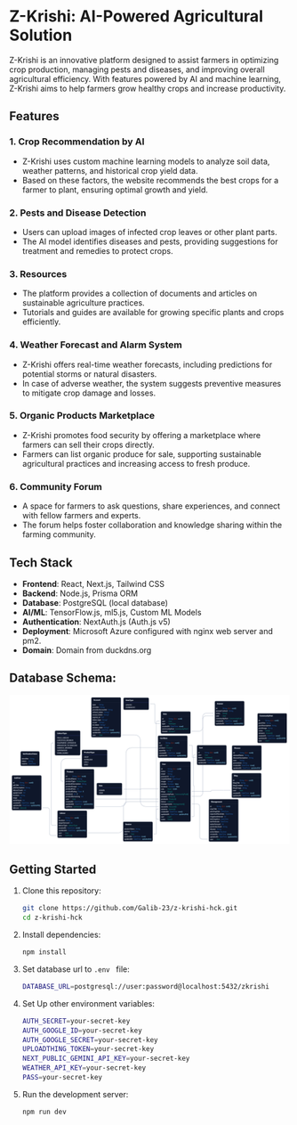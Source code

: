 # Z-Krishi: AI-Powered Agricultural Solution

Z-Krishi is an innovative platform designed to assist farmers in optimizing crop production, managing pests and diseases, and improving overall agricultural efficiency. With features powered by AI and machine learning, Z-Krishi aims to help farmers grow healthy crops and increase productivity.

## Features

### 1. **Crop Recommendation by AI**
   - Z-Krishi uses custom machine learning models to analyze soil data, weather patterns, and historical crop yield data.
   - Based on these factors, the website recommends the best crops for a farmer to plant, ensuring optimal growth and yield.

### 2. **Pests and Disease Detection**
   - Users can upload images of infected crop leaves or other plant parts.
   - The AI model identifies diseases and pests, providing suggestions for treatment and remedies to protect crops.

### 3. **Resources**
   - The platform provides a collection of documents and articles on sustainable agriculture practices.
   - Tutorials and guides are available for growing specific plants and crops efficiently.

### 4. **Weather Forecast and Alarm System**
   - Z-Krishi offers real-time weather forecasts, including predictions for potential storms or natural disasters.
   - In case of adverse weather, the system suggests preventive measures to mitigate crop damage and losses.

### 5. **Organic Products Marketplace**
   - Z-Krishi promotes food security by offering a marketplace where farmers can sell their crops directly.
   - Farmers can list organic produce for sale, supporting sustainable agricultural practices and increasing access to fresh produce.

### 6. **Community Forum**
   - A space for farmers to ask questions, share experiences, and connect with fellow farmers and experts.
   - The forum helps foster collaboration and knowledge sharing within the farming community.

## Tech Stack

- **Frontend**: React, Next.js, Tailwind CSS
- **Backend**: Node.js, Prisma ORM
- **Database**: PostgreSQL (local database)
- **AI/ML**: TensorFlow.js, ml5.js, Custom ML Models
- **Authentication**: NextAuth.js (Auth.js v5)
- **Deployment**: Microsoft Azure configured with nginx web server and pm2.
- **Domain**: Domain from duckdns.org




## Database Schema:

![Z-Krishi Logo](assets/schema.png)



## Getting Started

1. Clone this repository:
  
    ```bash
    git clone https://github.com/Galib-23/z-krishi-hck.git
    cd z-krishi-hck
    ```
2. Install dependencies:
  
    ```bash
    npm install
    ```
3. Set database url to `.env ` file:
  
    ```bash
    DATABASE_URL=postgresql://user:password@localhost:5432/zkrishi
    ```

4. Set Up other environment variables:

   ```bash
   AUTH_SECRET=your-secret-key
   AUTH_GOOGLE_ID=your-secret-key
   AUTH_GOOGLE_SECRET=your-secret-key
   UPLOADTHING_TOKEN=your-secret-key
   NEXT_PUBLIC_GEMINI_API_KEY=your-secret-key
   WEATHER_API_KEY=your-secret-key
   PASS=your-secret-key
   ```

5. Run the development server:
  
    ```bash
    npm run dev
    ```

